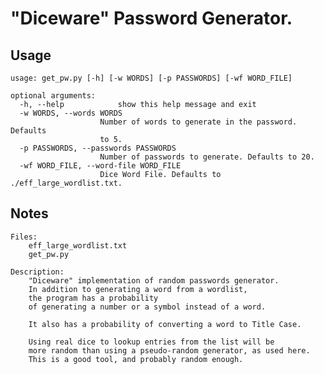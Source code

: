 # "Diceware" Password Generator. 

## Usage
    usage: get_pw.py [-h] [-w WORDS] [-p PASSWORDS] [-wf WORD_FILE]

    optional arguments:
      -h, --help            show this help message and exit
      -w WORDS, --words WORDS
                        Number of words to generate in the password. Defaults
                        to 5.
      -p PASSWORDS, --passwords PASSWORDS
                        Number of passwords to generate. Defaults to 20.
      -wf WORD_FILE, --word-file WORD_FILE
                        Dice Word File. Defaults to ./eff_large_wordlist.txt.


## Notes
    Files:
        eff_large_wordlist.txt
        get_pw.py

    Description:
        "Diceware" implementation of random passwords generator.
        In addition to generating a word from a wordlist,
        the program has a probability
        of generating a number or a symbol instead of a word.

        It also has a probability of converting a word to Title Case.
        
        Using real dice to lookup entries from the list will be 
        more random than using a pseudo-random generator, as used here. 
        This is a good tool, and probably random enough. 
